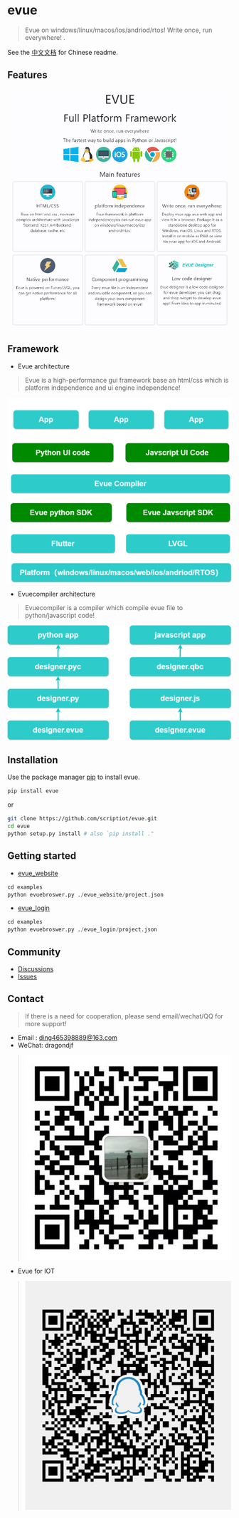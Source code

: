 # evue

> Evue on windows/linux/macos/ios/andriod/rtos! Write once, run everywhere! .

See the [中文文档](https://github.com/scriptiot/evue/blob/master/README-zh.md) for Chinese readme.

## Features

![brief](doc/images/brief.png)


## Framework

+ Evue architecture

> Evue is a high-performance gui framework base an html/css which is platform independence and ui engine independence!

![evue](doc/images/evue.png)


+ Evuecompiler architecture

> Evuecompiler is a compiler which compile evue file to python/javascript code!

![evuecompiler](doc/images/evuecompiler.png)

## Installation
Use the package manager [pip](https://github.com/scriptiot/evue) to install evue.

```bash
pip install evue
```

or
```bash
git clone https://github.com/scriptiot/evue.git
cd evue
python setup.py install # also `pip install ."
```

## Getting started

+ [evue_website](https://github.com/scriptiot/evue/tree/master/examples/evue_website)

```python
cd examples
python evuebroswer.py ./evue_website/project.json
```

+ [evue_login](https://github.com/scriptiot/evue/tree/master/examples/evue_login)

```python
cd examples
python evuebroswer.py ./evue_login/project.json
```

## Community

+ [Discussions](https://github.com/scriptiot/evue/discussions)
+ [Issues](https://github.com/scriptiot/evue/issues)


## Contact

> If there is a need for cooperation, please send email/wechat/QQ for more support!

+ Email : ding465398889@163.com
+ WeChat: dragondjf
> ![dragondjf](doc/images/dragondjf.jpg)
+ Evue for IOT
> ![dragondjf](doc/images/QQ.jpg)

